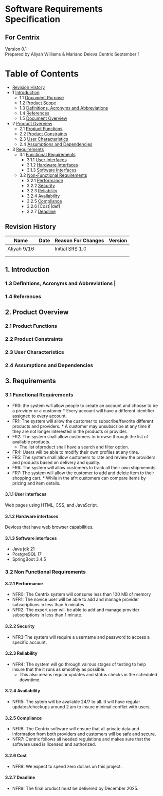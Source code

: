 # Software Requirements Specification
## For Centrix

Version 0.1  
Prepared by Aliyah Williams & Mariano Deleva
Centrix 
September 1

Table of Contents
=================
* [Revision History](#revision-history)
* 1 [Introduction](#1-introduction)
  * 1.1 [Document Purpose](#11-document-purpose)
  * 1.2 [Product Scope](#12-product-scope)
  * 1.3 [Definitions, Acronyms and Abbreviations](#13-definitions-acronyms-and-abbreviations)
  * 1.4 [References](#14-references)
  * 1.5 [Document Overview](#15-document-overview)
* 2 [Product Overview](#2-product-overview)
  * 2.1 [Product Functions](#21-product-functions)
  * 2.2 [Product Constraints](#22-product-constraints)
  * 2.3 [User Characteristics](#23-user-characteristics)
  * 2.4 [Assumptions and Dependencies](#24-assumptions-and-dependencies)
* 3 [Requirements](#3-requirements)
  * 3.1 [Functional Requirements](#31-functional-requirements)
    * 3.1.1 [User Interfaces](#311-user-interfaces)
    * 3.1.2 [Hardware Interfaces](#312-hardware-interfaces)
    * 3.1.3 [Software Interfaces](#313-software-interfaces)
  * 3.2 [Non-Functional Requirements](#32-non-functional-requirements)
    * 3.2.1 [Performance](#321-performance)
    * 3.2.2 [Security](#322-security)
    * 3.2.3 [Reliability](#323-reliability)
    * 3.2.4 [Availability](#324-availability)
    * 3.2.5 [Compliance](#325-compliance)
    * 3.2.6 [Cost][def]
    * 3.2.7 [Deadline](#327-deadline)

## Revision History
| Name | Date    | Reason For Changes  | Version   |
| ---- | ------- | ------------------- | --------- |
|Aliyah   9/16 |   |   Initial SRS        1.0 |           |
|      |         |                     |           |
|      |         |                     |           |

## 1. Introduction



### 1.3 Definitions, Acronyms and Abbreviations                                                                                                                                                                          |

### 1.4 References





## 2. Product Overview


### 2.1 Product Functions
 

### 2.2 Product Constraints

  
### 2.3 User Characteristics


### 2.4 Assumptions and Dependencies

## 3. Requirements

### 3.1 Functional Requirements 

* FR0: the system will allow people to create an account and choose to be a provider or a customer 
      * Every account will have a different identifier assigned to every account.
* FR1: The system will allow the customer to subscribe/favorite different products and providers.
      * A customer may unsubscribe at any time if they are not longer interested in the products or provider.
* FR2: The system shall allow customers to browse through the list of available products.
     * The list ofproduct shall have a search and filter option.
* FR4: Users will be able to modify their own profiles at any time.
* FR5: The system shall allow customers to rate and review the providers and products based on delivery and quality.
* FR6: The system will allow customers to track all their own shipmemnts.
* FR7: The system will allow the customer to add and delete item to their shopping cart.
      * While in the afrt customers can compare items by pricing and item details.

#### 3.1.1 User interfaces
Web pages using HTML, CSS, and JavaScript.

#### 3.1.2 Hardware interfaces
Devices that have web browser capabilities.

#### 3.1.3 Software interfaces
* Java jdk 21
* PostgreSQL 17
* SpringBoot 3.4.5

### 3.2 Non Functional Requirements 

#### 3.2.1 Performance
* NFR0: The Centrix system will consume less than 100 MB of memory
* NFR1: The novice user will be able to add and manage provider subscriptions in less than 5 minutes.
* NFR2: The expert user will be able to add and manage provider subscriptions in less than 1 minute.

#### 3.2.2 Security
* NFR3:The system will require a username and password to access a specific account.

#### 3.2.3 Reliability
* NFR4: The system will go through vairous stages of testing to help insure that the it runs as smoothly as possible. 
     *  This also means regular updates and status checks in the scheduled downtime.

#### 3.2.4 Availability
* NFR5: The sytem will be available 24/7 to all. It will have regular updates/checkups around 2 am to insure minimal conflict with users.
#### 3.2.5 Compliance
* NFR6: The Centrix software will ensure that all private data and information from both providers and customers will be safe and secure.
* NFR7: Centrix follows all needed regulations and makes sure that the software used is licensed and authorized.

#### 3.2.6 Cost
* NFR8: We expect to spend zero dollars on this project.

#### 3.2.7 Deadline
* NFR9: The final product must be delivered by December 2025.

